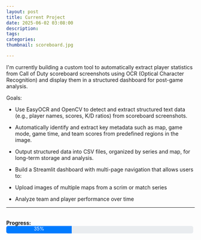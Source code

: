 ```yaml
---
layout: post
title: Current Project
date: 2025-06-02 03:08:00
description: 
tags: 
categories: 
thumbnail: scoreboard.jpg

---
```


I'm currently building a custom tool to automatically extract player statistics from Call of Duty scoreboard screenshots using OCR (Optical Character Recognition) and display them in a structured dashboard for post-game analysis.

Goals:
-   Use EasyOCR and OpenCV to detect and extract structured text data (e.g., player names, scores, K/D ratios) from scoreboard screenshots.

-   Automatically identify and extract key metadata such as map, game mode, game time, and team scores from predefined regions in the image.

-   Output structured data into CSV files, organized by series and map, for long-term storage and analysis.

-   Build a Streamlit dashboard with multi-page navigation that allows users to:

-   Upload images of multiple maps from a scrim or match series

-   Analyze team and player performance over time


---

<div style="margin-top: 2rem;">
  <strong>Progress:</strong>
  <div style="background-color: #e9ecef; border-radius: 5px; overflow: hidden; height: 20px; width: 100%; max-width: 500px;">
    <div style="width: 35%; background-color: #007bff; height: 100%; text-align: center; color: white; font-size: 0.9em;">
      35%
    </div>
  </div>
</div>